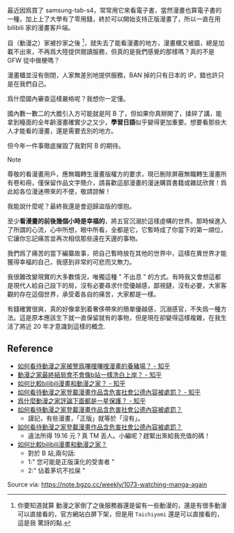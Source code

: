 
最近因爲買了 samsung-tab-s4，常常用它來看電子書，當然漫畫也算電子書的一種，加上上了大學有了零用錢，終於可以開始支持正版漫畫了，所以一直在用 bilibili 家的漫畫客戶端。

自（動漫之）家被抄家之後 [^dong-hua-zhi-jia-dao-bi]，就失去了能看漫畫的地方，漫畫櫃又被牆，總是加載不出來，不再爲大陸提供閱讀服務，但真的是我們感覺的那樣嗎？真的不是 GFW 從中做梗嗎？

漫畫櫃並沒有倒閉，人家無差別地提供服務，BAN 掉的只有日本的 IP，錯也許只是在我們自己。

爲什麼國內審查這樣嚴格呢？我想你一定懂。

國內數一數二的大膽引入方可能就是阿 B 了，但如果你真掰開了，揉碎了講，能拿到檯面的全年齡漫畫確實少之又少，**學習日語**似乎變得更加重要。想要看那些大人才能看的漫畫，還是需要去別的地方。

但今年一件事徹底摧毀了我對阿 B 的期待。

> [!note]
> 尊敬的看漫畫用戶，應無職轉生漫畫版權方的要求，現已刪除屏蔽無職轉生漫畫所有卷和冊，僅保留作品文字簡介，請喜歡這部漫畫的漫迷購買書籍或雜誌欣賞！爲此給各位漫迷帶來的不便，敬請諒解！

我能說什麼呢？最終我還是會迴歸盜版的懷抱。

至少**看漫畫的前後幾個小時是幸福的**，將五官沉溺於這樣虛構的世界。那時候進入了所謂的心流，心中所想，眼中所看，全都是它，它暫時成了你當下的第一順位，它讓你忘記痛苦並再次相信那些遠在天邊的事物。

我們爲了痛苦的當下編纂故事，把自己暫時放在其他的世界中，這樣在異世界才能獲得幸福的自己，我感到非常的可悲而又無力。

我很難改變現實的大多數情況，唯獨這種 " 不出息 " 的方式。有時我又會想這都是現代人給自己設下的局，沒有必要尋求什麼優越感，鄙視鏈，沒有必要，大家客觀的存在這個世界，承受着各自的痛苦，大家都是一樣。

有錢確實很爽，真的好像拿到着奢侈帶來的簡單優越感，沉溺感官，不失爲一種方法。這是原本應該生下就一直保留就有的事物，但是現在卻變得這樣複雜，在我生活了將近 20 年才意識到這樣的概念.

## Reference

- [如何看待動漫之家被譽爲嗶哩嗶哩漫畫的養豬場？ - 知乎](https://www.zhihu.com/question/387851624)
- [動漫之家最終結局會不會像b站一樣洗白上岸？ - 知乎](https://www.zhihu.com/question/280272021)
- [如何比較bilibili漫畫和動漫之家？ - 知乎](https://www.zhihu.com/question/329958030)
- [如何看待動漫之家登載漫畫作品含危害社會公德內容被處罰？ - 知乎](https://www.zhihu.com/question/429904512)
- [爲什麼動漫之家評論下面都是一星保護？ - 知乎](https://www.zhihu.com/question/374612672)
- [如何看待動漫之家登載漫畫作品含危害社會公德內容被處罰？](https://www.zhihu.com/question/429904512/answer/1571844285)
    - 謹記，有些漫畫，「正版」就等於「沒有」。
- [如何看待動漫之家登載漫畫作品含危害社會公德內容被處罰？](https://www.zhihu.com/question/429904512/answer/1571248116)
    - 違法所得 19.16 元？真 TM 丟人。小編呢？趕緊出來給我充值的碼！
- [如何比較bilibili漫畫和動漫之家？](https://www.zhihu.com/question/329958030/answer/1740742385)
    - 對於 B 站,兩句話:
    - 1:" 您可能是正版漢化的受害者 "
    - 2:" 佔着茅坑不拉屎 "

[^dong-hua-zhi-jia-dao-bi]: 你要知道就算 動漫之家倒了之後服務器還是留有一些動漫的，還是有很多動漫可以直接看的，官方網站白屏下架，但是用 `Taichiyomi` 還是可以直接看的，這是我 驚訝的點.

Source via: https://note.bgzo.cc/weekly/1073-watching-manga-again